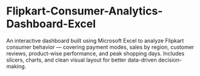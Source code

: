 # Flipkart-Consumer-Analytics-Dashboard-Excel
An interactive dashboard built using Microsoft Excel to analyze Flipkart consumer behavior — covering payment modes, sales by region, customer reviews, product-wise performance, and peak shopping days. Includes slicers, charts, and clean visual layout for better data-driven decision-making.
